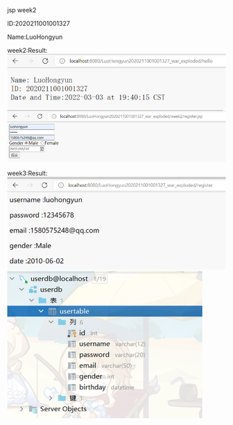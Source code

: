 jsp week2

ID:2020211001001327

Name:LuoHongyun

week2:Result:
![img_1.png](img/img_1.png)
![img.png](img/img.png)

week3:Result:
![img_2.png](img/img_2.png)
![img_3.png](img/img_3.png)
